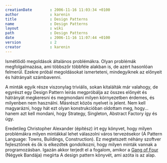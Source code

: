 ```yaml
---
creationDate        : 2006-11-16 11:03:34 +0100 
author              : karenin 
title               : Design Patterns 
name                : Design Patterns 
layout              : wiki 
path                : Design Patterns 
date                : 2006-11-16 11:07:44 +0100 
version             : 2 
creator             : karenin 
---
```

Ismétlődő megoldások általános problémákra. Olyan problémák megfolgalmazása, ami többszőr többféle alakban is, de azért hasonlóan felmerül. Ezekre próbál megoldásokat ismerteteni, mindegyiknek az előnyeit és hátrányait számbavenni.

A minták egyik része viszonylag triviális, sokan kitalálták már valahogy, de egyrészt egy Design Pattern leírás megpróbálja az összes előnyét és hátrányát megkeresni és megmondani milyen környezetben érdemes, és milyenben nem használni. Másrészt közös nyelvet is jelent. Nem kell magyarázni, hogy hát ezt olyan konstrukcióban oldottam meg, hogy... hanem azt kell mondani, hogy Strategy, Singleton, Abstract Factory így és úgy.

Eredetileg Christopher Alexander (építész) írt egy könyvet, hogy milyen problémákra milyen mintákkal lehet válaszolni város tervezésekor (A Pattern Language: Towns, Buildings, Construction). Ez megtetszett néhány szoftver fejlesztőnek és ők is elkezdtek gondolkozni, hogy milyen minták vannak a programozásban. Igazán akkor terjedt el a fogalom, amikor a [Gang of Four](Gang%20of%20Four.html) (Négyek Bandája) megírta A design pattern könyvét, ami azóta is az alap.
